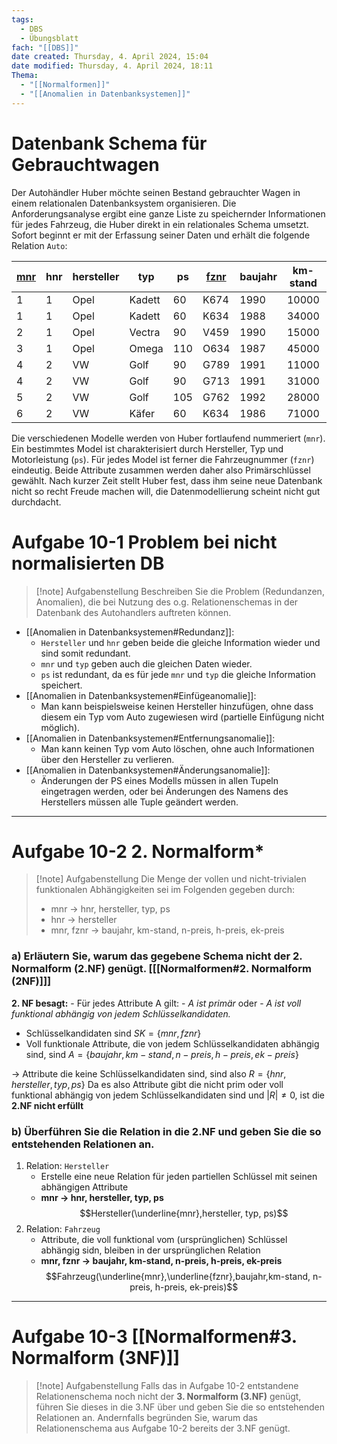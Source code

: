 ```yaml
---
tags:
  - DBS
  - Übungsblatt
fach: "[[DBS]]"
date created: Thursday, 4. April 2024, 15:04
date modified: Thursday, 4. April 2024, 18:11
Thema:
  - "[[Normalformen]]"
  - "[[Anomalien in Datenbanksystemen]]"
---
```


# Datenbank Schema für Gebrauchtwagen

Der Autohändler Huber möchte seinen Bestand gebrauchter Wagen in einem relationalen Datenbanksystem organisieren. Die Anforderungsanalyse ergibt eine ganze Liste zu speichernder Informationen für jedes Fahrzeug, die Huber direkt in ein relationales Schema umsetzt. Sofort beginnt er mit der Erfassung seiner Daten und erhält die folgende Relation `Auto`:

| <u>mnr</u> | hnr | hersteller | typ    | ps  | <u>fznr</u> | baujahr | km-stand | n-preis | h-preis | ek-preis |
| ---------- | --- | ---------- | ------ | --- | ---- | ------- | -------- | ------- | ------- | -------- |
| 1          | 1   | Opel       | Kadett | 60  | K674 | 1990    | 10000    | 18000   | 13000   | 12000    |
| 1          | 1   | Opel       | Kadett | 60  | K634 | 1988    | 34000    | 18000   | 12000   | 9000     |
| 2          | 1   | Opel       | Vectra | 90  | V459 | 1990    | 15000    | 25000   | 18000   | 17000    |
| 3          | 1   | Opel       | Omega  | 110 | O634 | 1987    | 45000    | 30000   | 22000   | 15000    |
| 4          | 2   | VW         | Golf   | 90  | G789 | 1991    | 11000    | 25000   | 21000   | 16000    |
| 4          | 2   | VW         | Golf   | 90  | G713 | 1991    | 31000    | 25000   | 16000   | 13000    |
| 5          | 2   | VW         | Golf   | 105 | G762 | 1992    | 28000    | 28000   | 19000   | 17000    |
| 6          | 2   | VW         | Käfer  | 60  | K634 | 1986    | 71000    | 19000   | 10000   | 8000     |

Die verschiedenen Modelle werden von Huber fortlaufend nummeriert (`mnr`). Ein bestimmtes Model ist charakterisiert durch Hersteller, Typ und Motorleistung (`ps`). Für jedes Model ist ferner die Fahrzeugnummer (`fznr`) eindeutig. Beide Attribute zusammen werden daher also Primärschlüssel gewählt. Nach kurzer Zeit stellt Huber fest, dass ihm seine neue Datenbank nicht so recht Freude machen will, die Datenmodellierung scheint nicht gut durchdacht.


# Aufgabe 10-1 **Problem bei nicht normalisierten DB**

>[!note] Aufgabenstellung
>Beschreiben Sie die Problem (Redundanzen, Anomalien), die bei Nutzung des o.g. Relationenschemas in der Datenbank des Autohandlers auftreten können.

- [[Anomalien in Datenbanksystemen#Redundanz]]: 
    - `Hersteller` und `hnr` geben beide die gleiche Information wieder und sind somit redundant.
    - `mnr` und `typ` geben auch die gleichen Daten wieder.
    - `ps` ist redundant, da es für jede `mnr` und `typ` die gleiche Information speichert.
- [[Anomalien in Datenbanksystemen#Einfügeanomalie]]: 
    - Man kann beispielsweise keinen Hersteller hinzufügen, ohne dass diesem ein Typ vom Auto zugewiesen wird (partielle Einfügung nicht möglich).
- [[Anomalien in Datenbanksystemen#Entfernungsanomalie]]: 
    - Man kann keinen Typ vom Auto löschen, ohne auch Informationen über den Hersteller zu verlieren.
- [[Anomalien in Datenbanksystemen#Änderungsanomalie]]: 
    - Änderungen der PS eines Modells müssen in allen Tupeln eingetragen werden, oder bei Änderungen des Namens des Herstellers müssen alle Tuple geändert werden.

---
# Aufgabe 10-2 **2. Normalform***

>[!note] Aufgabenstellung
> Die Menge der vollen und nicht-trivialen funktionalen Abhängigkeiten sei im Folgenden gegeben durch:
> - mnr → hnr, hersteller, typ, ps
> - hnr → hersteller
> - mnr, fznr → baujahr, km-stand, n-preis, h-preis, ek-preis

### a) Erläutern Sie, warum das gegebene Schema nicht der 2. Normalform (2.NF) genügt. \[[[Normalformen#2. Normalform (2NF)]]]

**2. NF besagt:**
	- Für jedes Attribute A gilt:
		- *A ist primär* oder
		- *A ist voll funktional abhängig von jedem Schlüsselkandidaten.*

- Schlüsselkandidaten sind $SK = \{mnr,fznr\}$
- Voll funktionale Attribute, die von jedem Schlüsselkandidaten abhängig sind, sind $A=\{baujahr, km-stand, n-preis, h-preis, ek-preis\}$

→ Attribute die keine Schlüsselkandidaten sind, sind also $R=\{hnr,hersteller,typ,ps\}$
	  Da es also Attribute gibt die nicht prim oder voll funktional abhängig von jedem Schlüsselkandidaten sind und $|R| \neq 0$, ist die **2.NF nicht erfüllt**

### b) Überführen Sie die Relation in die 2.NF und geben Sie die so entstehenden Relationen an.

1. Relation: `Hersteller` 
	- Erstelle eine neue Relation für jeden partiellen Schlüssel mit seinen abhängigen Attribute
	- **mnr → hnr, hersteller, typ, ps**
$$Hersteller(\underline{mnr},hersteller, typ, ps)$$
2. Relation: `Fahrzeug`
	- Attribute, die voll funktional vom (ursprünglichen) Schlüssel abhängig sidn, bleiben in der ursprünglichen Relation
	- **mnr, fznr → baujahr, km-stand, n-preis, h-preis, ek-preis**
$$Fahrzeug(\underline{mnr},\underline{fznr},baujahr,km-stand, n-preis, h-preis, ek-preis)$$

--- 

# Aufgabe 10-3 **[[Normalformen#3. Normalform (3NF)]]**

>[!note] Aufgabenstellung
>Falls das in Aufgabe 10-2 entstandene Relationenschema noch nicht der **3. Normalform (3.NF)** genügt, führen Sie dieses in die 3.NF über und geben Sie die so entstehenden Relationen an. Andernfalls begründen Sie, warum das Relationenschema aus Aufgabe 10-2 bereits der 3.NF genügt.

